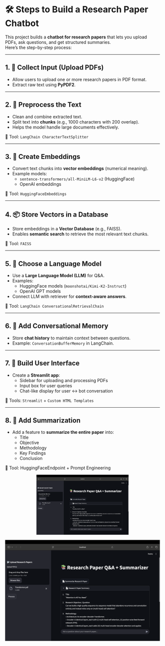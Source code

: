 # 🛠️ Steps to Build a Research Paper Chatbot

This project builds a **chatbot for research papers** that lets you upload PDFs, ask questions, and get structured summaries.  
Here’s the step-by-step process:  

---

## 1. 📂 Collect Input (Upload PDFs)  
- Allow users to upload one or more research papers in PDF format.  
- Extract raw text using **PyPDF2**.  

---

## 2. 📝 Preprocess the Text  
- Clean and combine extracted text.  
- Split text into **chunks** (e.g., 1000 characters with 200 overlap).  
- Helps the model handle large documents effectively.  

📌 Tool: `LangChain CharacterTextSplitter`

---

## 3. 🔎 Create Embeddings  
- Convert text chunks into **vector embeddings** (numerical meaning).  
- Example models:  
  - `sentence-transformers/all-MiniLM-L6-v2` (HuggingFace)  
  - OpenAI embeddings  

📌 Tool: `HuggingFaceEmbeddings`

---

## 4. 📦 Store Vectors in a Database  
- Store embeddings in a **Vector Database** (e.g., FAISS).  
- Enables **semantic search** to retrieve the most relevant text chunks.  

📌 Tool: `FAISS`

---

## 5. 🤖 Choose a Language Model  
- Use a **Large Language Model (LLM)** for Q&A.  
- Examples:  
  - HuggingFace models (`moonshotai/Kimi-K2-Instruct`)  
  - OpenAI GPT models  
- Connect LLM with retriever for **context-aware answers**.  

📌 Tool: `LangChain ConversationalRetrievalChain`

---

## 6. 💬 Add Conversational Memory  
- Store **chat history** to maintain context between questions.  
- Example: `ConversationBufferMemory` in LangChain.  

---

## 7. 🎨 Build User Interface  
- Create a **Streamlit app**:  
  - Sidebar for uploading and processing PDFs  
  - Input box for user queries  
  - Chat-like display for user ↔ bot conversation  

📌 Tools: `Streamlit` + `Custom HTML Templates`

---

## 8. 📄 Add Summarization  
- Add a feature to **summarize the entire paper** into:  
  - Title  
  - Objective  
  - Methodology  
  - Key Findings  
  - Conclusion  

📌 Tool: HuggingFaceEndpoint + Prompt Engineering


<p align="center">
  <img src="./image/image_1.png" alt="Logo" width="300"/>
</p>

![Logo](./Image/image_1.png)

